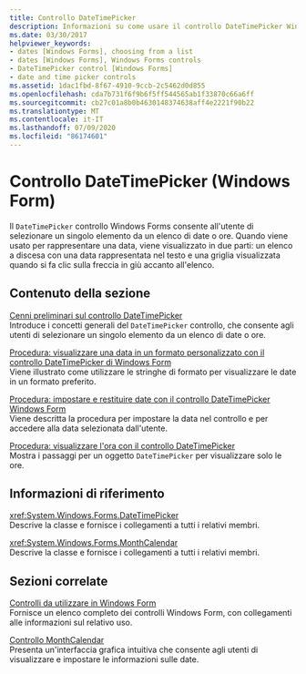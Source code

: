 ```yaml
---
title: Controllo DateTimePicker
description: Informazioni su come usare il controllo DateTimePicker Windows Forms per consentire all'utente di selezionare un singolo elemento da un elenco di date o ore.
ms.date: 03/30/2017
helpviewer_keywords:
- dates [Windows Forms], choosing from a list
- dates [Windows Forms], Windows Forms controls
- DateTimePicker control [Windows Forms]
- date and time picker controls
ms.assetid: 1dac1fbd-8f67-4910-9ccb-2c5462d0d855
ms.openlocfilehash: cda7b731f6f9b6f5ff544565ab1f33870c66a6ff
ms.sourcegitcommit: cb27c01a8b0b4630148374638aff4e2221f90b22
ms.translationtype: MT
ms.contentlocale: it-IT
ms.lasthandoff: 07/09/2020
ms.locfileid: "86174601"
---
```

# <a name="datetimepicker-control-windows-forms"></a>Controllo DateTimePicker (Windows Form)
Il `DateTimePicker` controllo Windows Forms consente all'utente di selezionare un singolo elemento da un elenco di date o ore. Quando viene usato per rappresentare una data, viene visualizzato in due parti: un elenco a discesa con una data rappresentata nel testo e una griglia visualizzata quando si fa clic sulla freccia in giù accanto all'elenco.  
  
## <a name="in-this-section"></a>Contenuto della sezione  
 [Cenni preliminari sul controllo DateTimePicker](datetimepicker-control-overview-windows-forms.md)  
 Introduce i concetti generali del `DateTimePicker` controllo, che consente agli utenti di selezionare un singolo elemento da un elenco di date o ore.  
  
 [Procedura: visualizzare una data in un formato personalizzato con il controllo DateTimePicker di Windows Form](display-a-date-in-a-custom-format-with-wf-datetimepicker-control.md)  
 Viene illustrato come utilizzare le stringhe di formato per visualizzare le date in un formato preferito.  
  
 [Procedura: impostare e restituire date con il controllo DateTimePicker Windows Form](how-to-set-and-return-dates-with-the-windows-forms-datetimepicker-control.md)  
 Viene descritta la procedura per impostare la data nel controllo e per accedere alla data selezionata dall'utente.  
  
 [Procedura: visualizzare l'ora con il controllo DateTimePicker](how-to-display-time-with-the-datetimepicker-control.md)  
 Mostra i passaggi per un oggetto `DateTimePicker` per visualizzare solo le ore.  
  
## <a name="reference"></a>Informazioni di riferimento  
 <xref:System.Windows.Forms.DateTimePicker>  
 Descrive la classe e fornisce i collegamenti a tutti i relativi membri.  
  
 <xref:System.Windows.Forms.MonthCalendar>  
 Descrive la classe e fornisce i collegamenti a tutti i relativi membri.  
  
## <a name="related-sections"></a>Sezioni correlate  
 [Controlli da utilizzare in Windows Form](controls-to-use-on-windows-forms.md)  
 Fornisce un elenco completo dei controlli Windows Form, con collegamenti alle informazioni sul relativo uso.  
  
 [Controllo MonthCalendar](monthcalendar-control-windows-forms.md)  
 Presenta un'interfaccia grafica intuitiva che consente agli utenti di visualizzare e impostare le informazioni sulle date.
